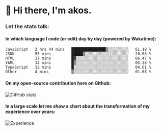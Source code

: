 # 👋 Hi there, I'm akos. 


### Let the stats talk:


#### In which language I code (or edit) day by day (powered by Wakatime): 

<!--START_SECTION:waka-->

```text
JavaScript   2 hrs 44 mins   ███████████████▒░░░░░░░░░   61.18 %
JSON         55 mins         █████▒░░░░░░░░░░░░░░░░░░░   20.68 %
HTML         17 mins         █▓░░░░░░░░░░░░░░░░░░░░░░░   06.47 %
YAML         14 mins         █▒░░░░░░░░░░░░░░░░░░░░░░░   05.38 %
TypeScript   12 mins         █░░░░░░░░░░░░░░░░░░░░░░░░   04.61 %
Other        4 mins          ▒░░░░░░░░░░░░░░░░░░░░░░░░   01.68 %
```

<!--END_SECTION:waka-->

#### On my open-source contribution here on Github:
 
![GitHub stats](https://github-readme-stats.vercel.app/api?username=akosbalasko)

#### In a large scale let me show a chart about the transformation of my experience over years:   

![Experience](https://cr-skills-chart-widget.azurewebsites.net/api/api?username=akosbalasko)
